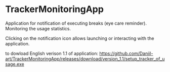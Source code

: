 # TrackerMonitoringApp
Application for notification of executing breaks (eye care reminder). Monitoring the usage statistics.

Clicking on the notification icon allows launching or interacting with the application.

to dowload English verison 1.1 of application:
https://github.com/Daniil-art/TrackerMonitoringApp/releases/download/version_1.1/setup_tracker_of_usage.exe
